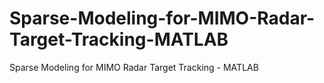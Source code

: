 # Sparse-Modeling-for-MIMO-Radar-Target-Tracking-MATLAB
Sparse Modeling for MIMO Radar Target Tracking - MATLAB

